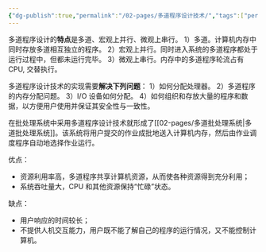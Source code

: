 ```yaml
---
{"dg-publish":true,"permalink":"/02-pages/多道程序设计技术/","tags":["personal/blog","os"]}
---
```


多道程序设计的**特点**是多道、宏观上并行、微观上串行。 
1）多道。计算机内存中同时存放多道相互独立的程序。 
2）宏观上并行。同时进入系统的多道程序都处于运行过程中，但都未运行完毕。 
3）微观上串行。内存中的多道程序轮流占有 CPU, 交替执行。 

多道程序设计技术的实现需要**解决下列问题**： 
1）如何分配处理器。 
2）多道程序的内存分配问题。 
3）I/O 设备如何分配。 
4）如何组织和存放大量的程序和数据，以方便用户使用并保证其安全性与一致性。 

在批处理系统中采用多道程序设计技术就形成了[[02-pages/多道批处理系统\|多道批处理系统]]。该系统将用户提交的作业成批地送入计算机内存，然后由作业调度程序自动地选择作业运行。 

优点：
- 资源利用率高，多道程序共享计算机资源，从而使各种资源得到充分利用；
- 系统吞吐量大，CPU 和其他资源保持“忙碌”状态。

缺点：
- 用户响应的时间较长；
- 不提供人机交互能力，用户既不能了解自己的程序的运行情况，又不能控制计算机。